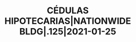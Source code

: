 ---
layout: asset
title: CÉDULAS HIPOTECARIAS|NATIONWIDE BLDG|.125|2021-01-25
isin: XS1374414891
---